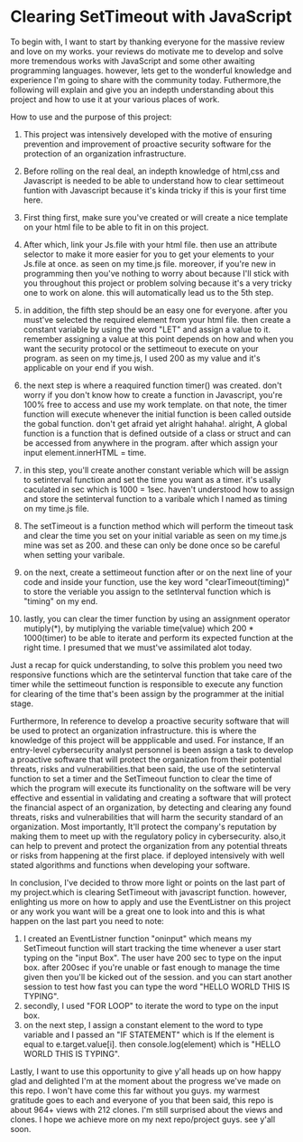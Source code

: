#  Clearing SetTimeout with JavaScript 

To begin with, I want to start by thanking everyone for the massive review and love on my works. your reviews do motivate me to develop and solve more tremendous works with JavaScript and some other awaiting programming languages. however, lets get to the wonderful knowledge and experience I'm going to share with the community today.
 Futhermore,the following will explain and give you an indepth understanding about this project and how to use it at your various places of work.

How to use and the purpose of this project:

1. This project was intensively developed with the motive of ensuring prevention and improvement of proactive security software for the protection of an organization infrastructure.

2. Before rolling on the real deal, an indepth knowledge of html,css and Javascript is needed to be able to understand how to clear settimeout funtion with Javascript because it's kinda tricky if this is your first time here.

3. First thing first, make sure you've created or will create a nice template on your html file to be able to fit in on this project.

4. After which, link your Js.file with your html file. then use an attribute selector to make it more easier for you to get your elements to your Js.file at once. as seen on my time.js file. moreover, if you're new in programming then you've nothing to worry about because I'll stick with you throughout this project or problem solving because it's a very tricky one to work on alone. this will automatically lead us to the 5th step.

5. in addition, the fifth step should be an easy one for everyone. after you must've selected the required element from your html file. then create a constant variable by using the word "LET" and assign a value to it. remember assigning a value at this point depends on how and when you want the security protocol or the settimeout to execute on your program. as seen on my time.js, I used 200 as my value and it's applicable on your end if you wish.

6. the next step is where a reaquired function timer() was created. don't worry if you don't know how to create a function in Javascript, you're 100% free to access and use my work template. on that note, the timer function will execute whenever the initial function is been called outside the gobal function. don't get afraid yet alright hahaha!. alright, A global function is a function that is defined outside of a class or struct and can be accessed from anywhere in the program. after which assign your input element.innerHTML = time.

7. in this step, you'll create another constant veriable  which will be assign to setinterval function and set the time you want as a timer. it's usally caculated in sec which is 1000 = 1sec. haven't understood how to assign and store the setinterval function to a varibale which I named as timing on my time.js file.

8. The setTimeout is a function method which will perform the timeout task and clear the time you set on your initial variable as seen on my time.js mine was set as 200. and these can only be done once so be careful when setting your varibale.

9. on the next, create a settimeout function after or on the next line of your code and inside your function, use the key word "clearTimeout(timing)" to store the veriable you assign to the setInterval function which is "timing" on my end.
 
10. lastly, you can clear the timer function by using an assignment operator mutiply(*), by mutiplying the variable time(value) which 200 * 1000(timer) to be able to iterate and perform its expected function at the right time. I presumed that we must've assimilated alot today.

Just a recap for quick understanding, to solve this problem you need two responsive functions which are the setinterval function that take care of the timer while the settimeout function is responsible to execute any function for clearing of the time that's been assign by the programmer at the initial stage. 

Furthermore, In reference to develop a proactive security software that will be used to protect an organization infrastructure. this is where the knowledge of this project will be appplicable and used. 
For instance, If an entry-level cybersecurity analyst personnel is been assign a task to develop a proactive software that will protect the organization from their potential threats, risks and vulnerabilities.that been said, the use of the setinterval function to set a timer and the SetTimeout function to clear the time of which the program will execute its functionality on the software will be very effective and essential in validating and creating a software that will protect the financial aspect of an organization, by detecting and clearing any found threats, risks and vulnerabilities that will harm the security standard of an organization. Most importantly, It'll protect the company's  reputation by making them to meet up with the regulatory policy in cybersecurity. also,it can help to prevent and protect the organization from any potential threats or risks from happening at the first place. if deployed intensively with well stated algorithms and functions when developing your software.

In conclusion, I've decided to throw more light or points on the last part of my project.which is clearing SetTimeout with javascript function. however, enlighting us more on how to apply and use the EventListner on this project or any work you want will be a great one to look into and this is what happen on the last part you need to note:

1. I created an EventListner function "oninput" which means my SetTimeout function will start tracking the time whenever a user start typing on the "input Box". The user have 200 sec to type on the input box. after 200sec if you're unable or fast enough to manage the time given then you'll be kicked out of the session. and you can start another session to test how fast you can type the word "HELLO WORLD THIS IS TYPING".
2. secondly, I used "FOR LOOP" to iterate the word to type on the input box.
3. on the next step, I assign a constant element to the word to type variable and I passed an "IF STATEMENT" which is If the element is equal to e.target.value[i]. then 
 console.log(element) which is "HELLO WORLD THIS IS TYPING".

Lastly, I want to use this opportunity to give y'all heads up on how happy glad and delighted I'm at the moment about the progress we've made on this repo. I won't have come this far without you guys. my warmest gratitude goes to each and everyone of you that been said, this repo is about 964+ views with 212 clones. I'm still surprised about the views and clones. I hope we achieve more on my next repo/project guys. see y'all soon. 







